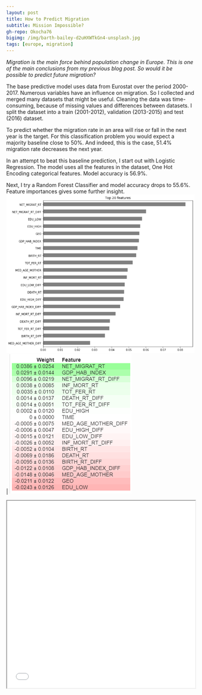 ```yaml
---
layout: post
title: How to Predict Migration
subtitle: Mission Impossible?
gh-repo: Okocha76
bigimg: /img/barth-bailey-d2uHXWTkGn4-unsplash.jpg
tags: [europe, migration]
---
```


_Migration is the main force behind population change in Europe.  This is one of the main conclusions from my previous blog post.  So would it be possible to predict future migration?_

The base predictive model uses data from Eurostat over the period 2000-2017. Numerous variables have an influence on migration.  So I collected and merged many datasets that might be useful. Cleaning the data was time-consuming, because of missing values and differences between datasets. I split the dataset into a train (2001-2012), validation (2013-2015) and test (2016) dataset. 

To predict whether the migration rate in an area will rise or fall in the next year is the target. For this classification problem you would expect a majority baseline close to 50%. And indeed, this is the case, 51.4% migration rate decreases the next year.

In an attempt to beat this baseline prediction, I start out with  Logistic Regression. The model uses all the features in the dataset, One Hot Encoding categorical features. Model accuracy is 56.9%.

Next, I try a Random Forest Classifier and model accuracy drops to 55.6%. Feature importances gives some further insight.
[ ![](/img/importances.png) ](/img/importances.png) | [ ![](/img/permutation_imp.png) ](/img/permutation_imp.png)





<iframe id="test" scrolling="no" width="100%" height="500px" src="/img/elevations-3d-surface.html"></iframe>
